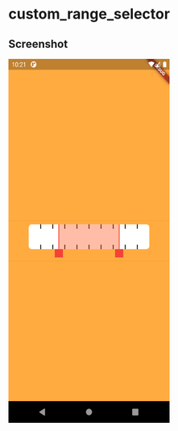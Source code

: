 # custom_range_selector

## Screenshot
<img src="Screenshot_20201121_102109.png" height="720" width="320"/>

